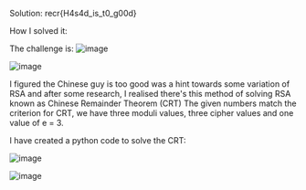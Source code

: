 Solution: recr{H4s4d_is_t0_g00d}

How I solved it:

The challenge is:
![image](https://github.com/user-attachments/assets/9f7617df-49c2-4a03-9c32-f548e138c133)

![image](https://github.com/user-attachments/assets/8bd98b8d-4371-4db2-9e9f-052857b79597)

I figured the Chinese guy is too good was a hint towards some variation of RSA and after some research, I realised there's this method of solving RSA known as Chinese Remainder Theorem (CRT)
The given numbers match the criterion for CRT, we have three moduli values, three cipher values and one value of e = 3.

I have created a python code to solve the CRT: 

![image](https://github.com/user-attachments/assets/e93323f1-29be-4ca9-b2a9-f358e96ea4b7)

![image](https://github.com/user-attachments/assets/ae2d08b8-e484-46dd-b2f1-cb5ecafd7578)

